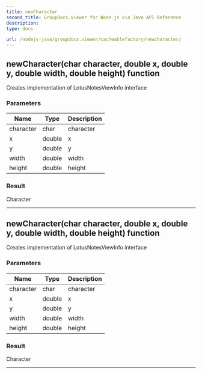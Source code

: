 ```yaml
---
title: newCharacter
second_title: GroupDocs.Viewer for Node.js via Java API Reference
description: 
type: docs

url: /nodejs-java/groupdocs.viewer/cacheablefactory/newcharacter/
---
```


## newCharacter(char character, double x, double y, double width, double height)  function
Creates implementation of LotusNotesViewInfo interface

### Parameters

| Name | Type | Description |
| --- | --- | --- |
| character | char | character |
| x | double | x |
| y | double | y |
| width | double | width |
| height | double | height |

### Result
Character


---


## newCharacter(char character, double x, double y, double width, double height)  function
Creates implementation of LotusNotesViewInfo interface

### Parameters

| Name | Type | Description |
| --- | --- | --- |
| character | char | character |
| x | double | x |
| y | double | y |
| width | double | width |
| height | double | height |

### Result
Character


---



